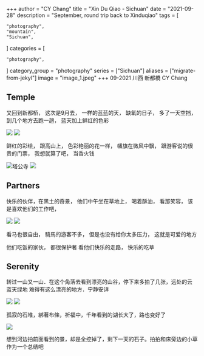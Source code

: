 +++
author = "CY Chang"
title = "Xin Du Qiao - Sichuan"
date = "2021-09-28"
description = "September, round trip back to Xinduqiao"
tags = [

    "photography",
    "mountain",
    "Sichuan",

]
categories = [

    "photography",

]
category_group = "photography"
series = ["Sichuan"]
aliases = ["migrate-from-jekyl"]
image = "image_1.jpeg"
+++
09-2021 川西 新都橋 CY Chang

## Temple

又回到新都桥， 这次是9月去， 一样的蓝蓝的天， 缺氧的日子， 多了一天空挡， 到几个地方去跑一趟， 蓝天加上鲜红的色彩  
 

![](image_1.jpeg)  ![](image_3.jpeg)

鲜红的彩绘， 跟高山上， 色彩艳丽的花一样， 幡旗在微风中飘， 跟游客说的很贵的门票， 我想就算了吧， 当香火钱  

![塔公寺](image_3.jpeg)  ![](image_4.jpeg)

## Partners

快乐的伙伴，在黑土的奇景， 他们中午坐在草地上， 喝着酥油， 看那笑容， 该是喜欢他们的工作吧，

![](image_7.jpeg)  ![](image_13.jpeg)

看马也很自由， 騎馬的游客不多， 但是也没有给你太多压力， 这就是可爱的地方  
 
他们吃饭的家伙， 都很保护著 看他们快乐的走路， 快乐的吃草 
 
## Serenity

转过一山又一山．在这个角落去看到漂亮的山谷，停下来多拍了几张，远处的云 蓝天绿地 难得有这么漂亮的地方．宁静安详  

![](image_18.jpeg)  ![](image_19.jpeg) 

孤寂的石堆，綁著布條，祈福中，千年看到的湖长大了，路也变好了  
 
![](image_21.jpeg) 

想到河边拍前面看到的景，却是全挖掉了，剩下一天的石子。拍拍和床旁边的小草 作为一个总结吧  

